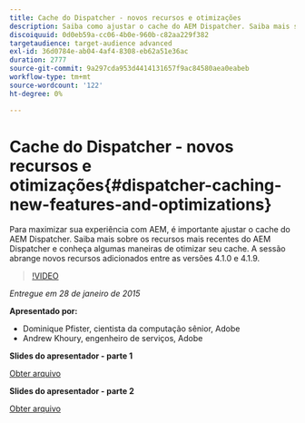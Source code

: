 ```yaml
---
title: Cache do Dispatcher - novos recursos e otimizações
description: Saiba como ajustar o cache do AEM Dispatcher. Saiba mais sobre os recursos mais recentes do AEM Dispatcher e conheça algumas maneiras de otimizar seu cache. A sessão abrange novos recursos adicionados entre as versões 4.1.0 e 4.1.9.
discoiquuid: 0d0eb59a-cc06-4b0e-960b-c82aa229f382
targetaudience: target-audience advanced
exl-id: 36d0784e-ab04-4af4-8308-eb62a51e36ac
duration: 2777
source-git-commit: 9a297cda953d4414131657f9ac84580aea0eabeb
workflow-type: tm+mt
source-wordcount: '122'
ht-degree: 0%

---
```


# Cache do Dispatcher - novos recursos e otimizações{#dispatcher-caching-new-features-and-optimizations}

Para maximizar sua experiência com AEM, é importante ajustar o cache do AEM Dispatcher. Saiba mais sobre os recursos mais recentes do AEM Dispatcher e conheça algumas maneiras de otimizar seu cache. A sessão abrange novos recursos adicionados entre as versões 4.1.0 e 4.1.9.

>[!VIDEO](https://video.tv.adobe.com/v/19378/?quality=9)

*Entregue em 28 de janeiro de 2015*

**Apresentado por:**

* Dominique Pfister, cientista da computação sênior, Adobe
* Andrew Khoury, engenheiro de serviços, Adobe

**Slides do apresentador - parte 1**

[Obter arquivo](assets/aemgems-dispatcher-caching-part1-jan-28-2015.pdf)

**Slides do apresentador - parte 2**

[Obter arquivo](assets/aemgems-dispatcher-caching-part2-jan-28-2015.pdf)
<!--
[Get back to the Overview](https://helpx.adobe.com/br/experience-manager/kt/eseminars/gems/aem-index.html)
-->
